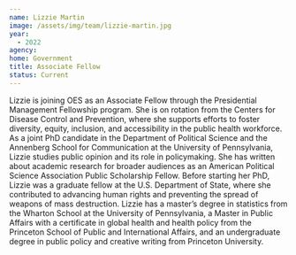 ```yaml
---
name: Lizzie Martin
image: /assets/img/team/lizzie-martin.jpg
year:
  - 2022
agency:
home: Government
title: Associate Fellow
status: Current
---
```


Lizzie is joining OES as an Associate Fellow through the Presidential Management Fellowship program. She is on rotation from the Centers for Disease Control and Prevention, where she supports efforts to foster diversity, equity, inclusion, and accessibility in the public health workforce. As a joint PhD candidate in the Department of Political Science and the Annenberg School for Communication at the University of Pennsylvania, Lizzie studies public opinion and its role in policymaking. She has written about academic research for broader audiences as an American Political Science Association Public Scholarship Fellow. Before starting her PhD, Lizzie was a graduate fellow at the U.S. Department of State, where she contributed to advancing human rights and preventing the spread of weapons of mass destruction. Lizzie has a master’s degree in statistics from the Wharton School at the University of Pennsylvania, a Master in Public Affairs with a certificate in global health and health policy from the Princeton School of Public and International Affairs, and an undergraduate degree in public policy and creative writing from Princeton University.
